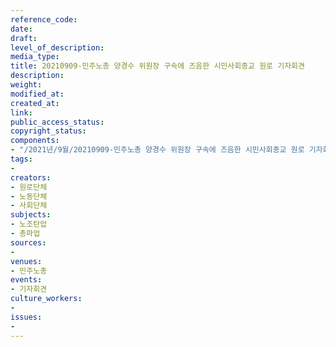 ```yaml
---
reference_code: 
date: 
draft: 
level_of_description: 
media_type: 
title: 20210909-민주노총 양경수 위원장 구속에 즈음한 시민사회종교 원로 기자회견
description: 
weight: 
modified_at: 
created_at: 
link: 
public_access_status: 
copyright_status: 
components:
- "/2021년/9월/20210909-민주노총 양경수 위원장 구속에 즈음한 시민사회종교 원로 기자회견/404080_61554_239.jpg"
tags:
- 
creators:
- 원로단체
- 노동단체
- 사회단체
subjects:
- 노조탄압
- 총파업
sources:
- 
venues:
- 민주노총
events:
- 기자회견
culture_workers:
- 
issues:
- 
---
```

